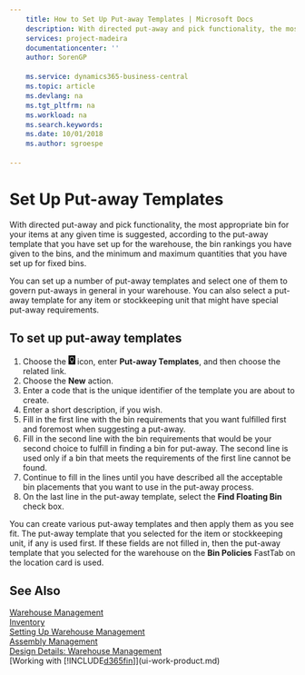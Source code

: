 ```yaml
---
    title: How to Set Up Put-away Templates | Microsoft Docs
    description: With directed put-away and pick functionality, the most appropriate bin for your items at any given time is suggested, according to the put-away template that you have set up for the warehouse, the bin rankings you have given to the bins, and the minimum and maximum quantities that you have set up for fixed bins.
    services: project-madeira
    documentationcenter: ''
    author: SorenGP

    ms.service: dynamics365-business-central
    ms.topic: article
    ms.devlang: na
    ms.tgt_pltfrm: na
    ms.workload: na
    ms.search.keywords:
    ms.date: 10/01/2018
    ms.author: sgroespe

---
```

# Set Up Put-away Templates
With directed put-away and pick functionality, the most appropriate bin for your items at any given time is suggested, according to the put-away template that you have set up for the warehouse, the bin rankings you have given to the bins, and the minimum and maximum quantities that you have set up for fixed bins.  

You can set up a number of put-away templates and select one of them to govern put-aways in general in your warehouse. You can also select a put-away template for any item or stockkeeping unit that might have special put-away requirements.  

## To set up put-away templates  
1.  Choose the ![Lightbulb that opens the Tell Me feature](media/ui-search/search_small.png "Tell me what you want to do") icon, enter **Put-away Templates**, and then choose the related link.  
2.  Choose the **New** action.  
3.  Enter a code that is the unique identifier of the template you are about to create.  
4.  Enter a short description, if you wish.  
5.  Fill in the first line with the bin requirements that you want fulfilled first and foremost when suggesting a put-away.  
6.  Fill in the second line with the bin requirements that would be your second choice to fulfill in finding a bin for put-away. The second line is used only if a bin that meets the requirements of the first line cannot be found.  
7.  Continue to fill in the lines until you have described all the acceptable bin placements that you want to use in the put-away process.  
8.  On the last line in the put-away template, select the **Find Floating Bin** check box.  

You can create various put-away templates and then apply them as you see fit. The put-away template that you selected for the item or stockkeeping unit, if any is used first. If these fields are not filled in, then the put-away template that you selected for the warehouse on the **Bin Policies** FastTab on the location card is used.  

## See Also  
[Warehouse Management](warehouse-manage-warehouse.md)  
[Inventory](inventory-manage-inventory.md)  
[Setting Up Warehouse Management](warehouse-setup-warehouse.md)     
[Assembly Management](assembly-assemble-items.md)    
[Design Details: Warehouse Management](design-details-warehouse-management.md)  
[Working with [!INCLUDE[d365fin](includes/d365fin_md.md)]](ui-work-product.md)
